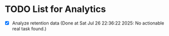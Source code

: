 # TODO List for Analytics

- [x] Analyze retention data  (Done at Sat Jul 26 22:36:22 2025: No actionable real task found.)